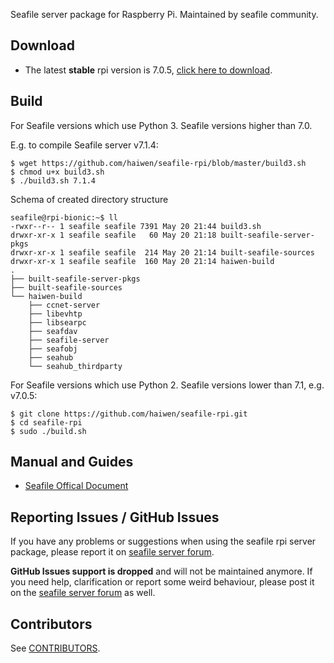 Seafile server package for Raspberry Pi. Maintained by seafile community.

## Download

- The latest **stable** rpi version is 7.0.5, [click here to download](https://github.com/haiwen/seafile-rpi/releases/download/v7.0.5/seafile-server_7.0.5_stable_pi.tar.gz).

## Build
For Seafile versions which use Python 3. Seafile versions higher than 7.0.

E.g. to compile Seafile server v7.1.4:
```
$ wget https://github.com/haiwen/seafile-rpi/blob/master/build3.sh
$ chmod u+x build3.sh
$ ./build3.sh 7.1.4
```
Schema of created directory structure
```
seafile@rpi-bionic:~$ ll
-rwxr--r-- 1 seafile seafile 7391 May 20 21:44 build3.sh
drwxr-xr-x 1 seafile seafile   60 May 20 21:18 built-seafile-server-pkgs
drwxr-xr-x 1 seafile seafile  214 May 20 21:14 built-seafile-sources
drwxr-xr-x 1 seafile seafile  160 May 20 21:14 haiwen-build
.
├── built-seafile-server-pkgs
├── built-seafile-sources
└── haiwen-build
    ├── ccnet-server
    ├── libevhtp
    ├── libsearpc
    ├── seafdav
    ├── seafile-server
    ├── seafobj
    ├── seahub
    └── seahub_thirdparty
```

For Seafile versions which use Python 2. Seafile versions lower than 7.1, e.g. v7.0.5:
```
$ git clone https://github.com/haiwen/seafile-rpi.git
$ cd seafile-rpi
$ sudo ./build.sh
```

## Manual and Guides

- [Seafile Offical Document](http://manual.seafile.com/deploy/using_sqlite.html)

## Reporting Issues / GitHub Issues

If you have any problems or suggestions when using the seafile rpi server package, please report it on [seafile server forum](https://forum.seafile.com/). 

**GitHub Issues support is dropped** and will not  be maintained anymore. If you need help, clarification or report some weird behaviour, please post it on the [seafile server forum](https://forum.seafile.com/) as well.

## Contributors

See [CONTRIBUTORS](CONTRIBUTORS).
